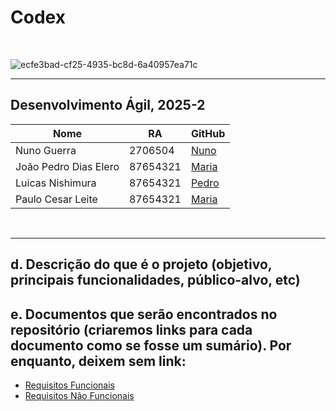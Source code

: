 # Codex

<br>

![ecfe3bad-cf25-4935-bc8d-6a40957ea71c](https://github.com/user-attachments/assets/b18ab77b-46c0-479d-9652-3458016d2065)


---
Desenvolvimento Ágil, 2025-2<br>
---
| Nome           | RA        | GitHub                                 |
|----------------|-----------|----------------------------------------|
| Nuno Guerra    | 2706504   | [Nuno](https://github.com/nunoguerra1) |
| João Pedro Dias Elero| 87654321  | [Maria](https://github.com/mariaoliveira) |
| Luicas Nishimura| 87654321  | [Pedro](https://github.com/pedrosouza) |
| Paulo Cesar Leite| 87654321  | [Maria](https://github.com/mariaoliveira) |
<br>

---

d.	Descrição do que é o projeto (objetivo, principais funcionalidades, público-alvo, etc)<br>
---
e.	Documentos que serão encontrados no repositório (criaremos links para cada documento como se fosse um sumário). Por enquanto, deixem sem link: <br>
---
<ul>
  <li><a href="Requisitos de Usuário/RF.md">Requisitos Funcionais</a></li>
  <li><a href="Requisitos de Usuário/RNF.md">Requisitos Não Funcionais</a></li>
</ul>
